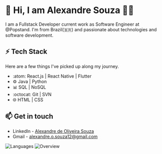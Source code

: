 # 👋 Hi, I am Alexandre Souza :technologist:

I am a Fullstack Developer current work as Software Engineer at @Popstand. I'm from Brazil(:brazil:) and passionate about technologies and software development.

## :zap: Tech Stack
Here are a few things I've picked up along my journey.

* :atom: React.js | React Native | Flutter
* :gear: Java | Python 
* :bar_chart: SQL | NoSQL
* :octocat: Git | SVN
* :globe_with_meridians: HTML | CSS

## 📫 Get in touch
* LinkedIn - [Alexandre de Oliveira Souza](https://www.linkedin.com/in/alexandre-oliveira-souza/)
* Gmail - alexandre.o.souza12@gmail.com

![Languages](https://github.com/AlexandreSnow/github-stats/blob/master/generated/languages.svg)
![Overview](https://github.com/AlexandreSnow/github-stats/blob/master/generated/overview.svg)
